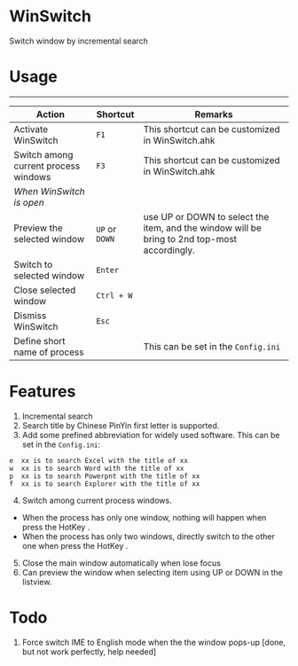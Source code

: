 # WinSwitch
Switch window by incremental search
# Usage
-----

Action                         | Shortcut        | Remarks
------------------------------ | --------------- | ----------
Activate WinSwitch            | `F1`   | This shortcut can be customized in WinSwitch.ahk
Switch among current process windows            | `F3`     | This shortcut can be customized in WinSwitch.ahk
_When WinSwitch is open_      |                 |
Preview the selected window      | `UP` or `DOWN`         | use UP or DOWN to select the item, and the window will be bring to 2nd top-most accordingly.
Switch to selected window      | `Enter`         |
Close selected window          | `Ctrl + W`      | 
Dismiss WinSwitch             | `Esc`           |
Define short name of process             |           | This can be set in the `Config.ini`


# Features
1. Incremental search
2. Search title by Chinese PinYin first letter is supported.
3. Add some prefined abbreviation for widely used software. This can be set in the `Config.ini`:
```
e  xx is to search Excel with the title of xx
w  xx is to search Word with the title of xx
p  xx is to search Powerpnt with the title of xx
f  xx is to search Explorer with the title of xx
```

4. Switch among current process windows. 
 - When the process has only one window, nothing will happen when press the HotKey .
 - When the process has only two windows, directly switch to the other one when press the HotKey .
5. Close the main window automatically when lose focus
6. Can preview the window when selecting item using UP or DOWN  in the listview.
# Todo
1. Force switch IME to English mode when the the window pops-up [done, but not work perfectly, help needed]
